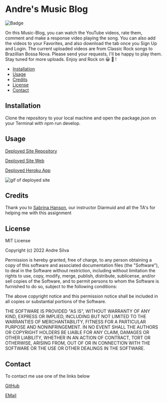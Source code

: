 
# Andre's Music Blog


![Badge](https://img.shields.io/badge/AndreGitHub-MIT-green.svg)

On this Music-Blog, you can watch the YouTube videos, rate them, comment and make a response video playing the song. You can also add the videos to your Favorites, and also download the tab once you Sign Up and Login. The current uploaded videos are from Classic Rock songs to Brazillian Bossa Nova. Please send your requests, I'll be happy to play them. Stay tuned for more uploads. Enjoy and Rock on 😀 🎸 !



- [Installation](#installation)
- [Usage](#usage)
- [Credits](#credits)
- [License](#license)
- [Contact](#contact)

## Installation

Clone the repository to your local machine and open the package.json on your Terminal with npm run develop.

## Usage

[Deployed Site Repository](https://github.com/andresilva8624/andres-music-blog)

[Deployed Site Web](https://andresilva8624.github.io/andres-music-blog)

[Deployed Heroku App](https://andres-music-blog.herokuapp.com)

![gif of deployed site](/client/src/images/blog.gif)



## Credits

Thank you to [Sabrina Hanson](https://www.github.com/sabhanson), our instructor Diarmuid and all the TA's for helping me with this assignment

## License

MIT License

Copyright (c) 2022 Andre Silva

Permission is hereby granted, free of charge, to any person obtaining a copy
of this software and associated documentation files (the "Software"), to deal
in the Software without restriction, including without limitation the rights
to use, copy, modify, merge, publish, distribute, sublicense, and/or sell
copies of the Software, and to permit persons to whom the Software is
furnished to do so, subject to the following conditions:

The above copyright notice and this permission notice shall be included in all
copies or substantial portions of the Software.

THE SOFTWARE IS PROVIDED "AS IS", WITHOUT WARRANTY OF ANY KIND, EXPRESS OR
IMPLIED, INCLUDING BUT NOT LIMITED TO THE WARRANTIES OF MERCHANTABILITY,
FITNESS FOR A PARTICULAR PURPOSE AND NONINFRINGEMENT. IN NO EVENT SHALL THE
AUTHORS OR COPYRIGHT HOLDERS BE LIABLE FOR ANY CLAIM, DAMAGES OR OTHER
LIABILITY, WHETHER IN AN ACTION OF CONTRACT, TORT OR OTHERWISE, ARISING FROM,
OUT OF OR IN CONNECTION WITH THE SOFTWARE OR THE USE OR OTHER DEALINGS IN THE
SOFTWARE.

## Contact

To contact me use one of the links below

[GitHub](https://www.github.com/andresilva8624)

[EMail](mailto:andresilva8624@gmail.com)
